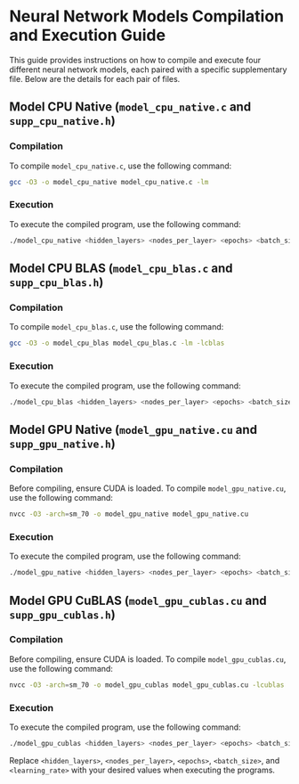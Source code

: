 # Neural Network Models Compilation and Execution Guide

This guide provides instructions on how to compile and execute four different neural network models, each paired with a specific supplementary file. Below are the details for each pair of files.

## Model CPU Native (`model_cpu_native.c` and `supp_cpu_native.h`)

### Compilation
To compile `model_cpu_native.c`, use the following command:

```bash
gcc -O3 -o model_cpu_native model_cpu_native.c -lm
```

### Execution
To execute the compiled program, use the following command:

```bash
./model_cpu_native <hidden_layers> <nodes_per_layer> <epochs> <batch_size> <learning_rate>
```

## Model CPU BLAS (`model_cpu_blas.c` and `supp_cpu_blas.h`)

### Compilation
To compile `model_cpu_blas.c`, use the following command:

```bash
gcc -O3 -o model_cpu_blas model_cpu_blas.c -lm -lcblas
```

### Execution
To execute the compiled program, use the following command:

```bash
./model_cpu_blas <hidden_layers> <nodes_per_layer> <epochs> <batch_size> <learning_rate>
```

## Model GPU Native (`model_gpu_native.cu` and `supp_gpu_native.h`)

### Compilation
Before compiling, ensure CUDA is loaded. To compile `model_gpu_native.cu`, use the following command:

```bash
nvcc -O3 -arch=sm_70 -o model_gpu_native model_gpu_native.cu
```

### Execution
To execute the compiled program, use the following command:

```bash
./model_gpu_native <hidden_layers> <nodes_per_layer> <epochs> <batch_size> <learning_rate>
```

## Model GPU CuBLAS (`model_gpu_cublas.cu` and `supp_gpu_cublas.h`)

### Compilation
Before compiling, ensure CUDA is loaded. To compile `model_gpu_cublas.cu`, use the following command:

```bash
nvcc -O3 -arch=sm_70 -o model_gpu_cublas model_gpu_cublas.cu -lcublas
```

### Execution
To execute the compiled program, use the following command:

```bash
./model_gpu_cublas <hidden_layers> <nodes_per_layer> <epochs> <batch_size> <learning_rate>
```

Replace `<hidden_layers>`, `<nodes_per_layer>`, `<epochs>`, `<batch_size>`, and `<learning_rate>` with your desired values when executing the programs.
